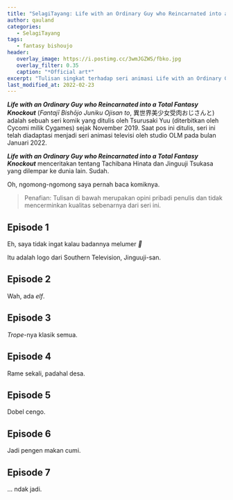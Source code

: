 ```yaml
---
title: "SelagiTayang: Life with an Ordinary Guy who Reincarnated into a Total Fantasy Knockout"
author: qauland
categories:
   - SelagiTayang
tags:
   - fantasy bishoujo
header:
   overlay_image: https://i.postimg.cc/3wmJGZWS/fbko.jpg
   overlay_filter: 0.35
   caption: "*Official art*"
excerpt: "Tulisan singkat terhadap seri animasi Life with an Ordinary Guy who Reincarnated into a Total Fantasy Knockout."
last_modified_at: 2022-02-23
---
```


***Life with an Ordinary Guy who Reincarnated into a Total Fantasy Knockout*** (*Fantajī Bishōjo Juniku Ojisan to*, 異世界美少女受肉おじさんと) adalah sebuah seri komik yang ditulis oleh Tsurusaki Yuu (diterbitkan oleh Cycomi milik Cygames) sejak November 2019. Saat pos ini ditulis, seri ini telah diadaptasi menjadi seri animasi televisi oleh studio OLM pada bulan Januari 2022.

***Life with an Ordinary Guy who Reincarnated into a Total Fantasy Knockout*** menceritakan tentang Tachibana Hinata dan Jinguuji Tsukasa yang dilempar ke dunia lain. Sudah.

Oh, ngomong-ngomong saya pernah baca komiknya.

> Penafian: Tulisan di bawah merupakan opini pribadi penulis dan tidak mencerminkan kualitas sebenarnya dari seri ini.

## Episode 1

Eh, saya tidak ingat kalau badannya melumer *:thinking:*

Itu adalah logo dari Southern Television, Jinguuji-san.

## Episode 2

Wah, ada *elf*.

## Episode 3

*Trope*-nya klasik semua.

## Episode 4

Rame sekali, padahal desa.

## Episode 5

Dobel cengo.

## Episode 6

Jadi pengen makan cumi.

## Episode 7

... ndak jadi.
